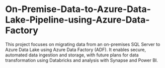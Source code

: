 # On-Premise-Data-to-Azure-Data-Lake-Pipeline-using-Azure-Data-Factory
This project focuses on migrating data from an on-premises SQL Server to Azure Data Lake using Azure Data Factory (ADF). It enables secure, automated data ingestion and storage, with future plans for data transformation using Databricks and analysis with Synapse and Power BI.
